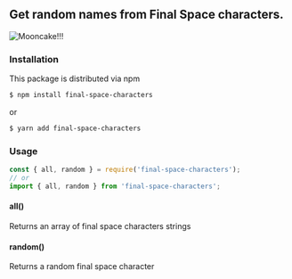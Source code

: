 ## Get random names from Final Space characters.

![Mooncake!!!](https://media.giphy.com/media/6AnUuBECREYeTr5n0t/giphy.gif)

### Installation

This package is distributed via npm

```sh
$ npm install final-space-characters
```

or

```sh
$ yarn add final-space-characters
```

### Usage

```js
const { all, random } = require('final-space-characters');
// or
import { all, random } from 'final-space-characters';
```

#### all()

Returns an array of final space characters strings

#### random()

Returns a random final space character

###